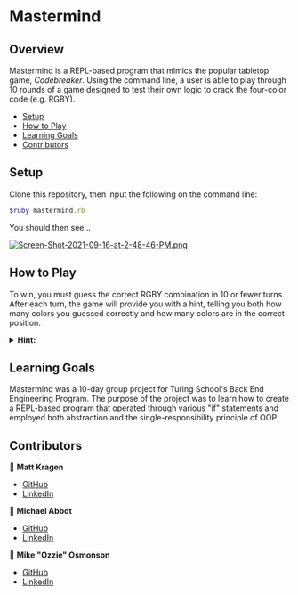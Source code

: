 # Mastermind

## Overview

Mastermind is a REPL-based program that mimics the popular tabletop game, *Codebreaker*. Using the command line, a user is able to play through 10 rounds of a game designed to test their own logic to crack the four-color code (e.g. RGBY).

- [Setup](#setup)
- [How to Play](#how-to-play)
- [Learning Goals](#learning-goals)
- [Contributors](#contributors)

## Setup

Clone this repository, then input the following on the command line:
```ruby
$ruby mastermind.rb
```
You should then see...

[![Screen-Shot-2021-09-16-at-2-48-46-PM.png](https://i.postimg.cc/6q9W6QCz/Screen-Shot-2021-09-16-at-2-48-46-PM.png)](https://postimg.cc/G85wqd7s)

## How to Play

To win, you must guess the correct RGBY combination in 10 or fewer turns. After each turn, the game will provide you with a hint, telling you both how many colors you guessed correctly and how many colors are in the correct position.

<details>	
  <summary><b>Hint:</b></summary>
  <br />
  Feeling stuck? Enter "C" to cheat 😉 .
</details>

## Learning Goals

Mastermind was a 10-day group project for Turing School's Back End Engineering Program. The purpose of the project was to learn how to create a REPL-based program that operated through various "if" statements and employed both abstraction and the single-responsibility principle of OOP.

## Contributors

👤  **Matt Kragen**
- [GitHub](https://github.com/InOmn1aParatus)
- [LinkedIn](https://www.linkedin.com/in/mattkragen/)

👤  **Michael Abbot**
- [GitHub](https://github.com/AbbottMichael)
- [LinkedIn](https://www.linkedin.com/in/mjabbottdesign/)

👤  **Mike "Ozzie" Osmonson**
- [GitHub](https://github.com/ozzman84)
- [LinkedIn](https://www.linkedin.com/in/ozzie-osmonson/)

